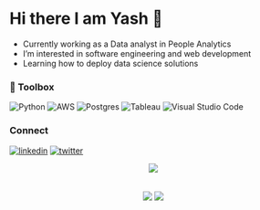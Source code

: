 # Hi there I am Yash 👋
- Currently working as a Data analyst in People Analytics
- I’m interested in software engineering and web development
- Learning how to deploy data science solutions 

<!-- ### 📚 Projects & Guides 📚
- Click **[HERE](https://github.com/yashk1/)** for my projects and guides -->

### 🧰 Toolbox

![Python](https://img.shields.io/badge/python-3670A0?style=for-the-badge&logo=python&logoColor=ffdd54)
![AWS](https://img.shields.io/badge/Amazon_AWS-FF9900?style=for-the-badge&logo=amazonaws&logoColor=white)
![Postgres](https://img.shields.io/badge/postgres-%23316192.svg?style=for-the-badge&logo=postgresql&logoColor=white)
![Tableau](https://img.shields.io/badge/tableau-log.svg?style=for-the-badge&logo=tableau&logoColor=white)
![Visual Studio Code](https://img.shields.io/badge/Visual%20Studio%20Code-0078d7.svg?style=for-the-badge&logo=visual-studio-code&logoColor=white)


### Connect

[![linkedin](https://img.shields.io/badge/linkedin-0A66C2?style=for-the-badge&logo=linkedin&logoColor=white)](https://www.linkedin.com/in/yashk1/)
[![twitter](https://img.shields.io/badge/twitter-1DA1F2?style=for-the-badge&logo=twitter&logoColor=white)](https://www.twitter.com/in/yash8145/)


<div align="center">

![](https://komarev.com/ghpvc/?username=yashk1)


  
 <br>
<!-- If you forked this repo, Change the username as yours -->
  <img align="center" src="https://github-readme-stats.vercel.app/api/top-langs/?username=yashk1&theme=radical&langs_count=3&exclude_repo=hugo-profile" />
  <img align="center" src="https://github-readme-stats.vercel.app/api?username=yashk1&show_icons=true&theme=radical&line_height=27" />
   
<br>
</div>

<!--
**yashk1/yashk1** is a ✨ _special_ ✨ repository because its `README.md` (this file) appears on your GitHub profile.

Here are some ideas to get you started:

- 🔭 I’m currently working on ...
- 🌱 I’m currently learning ...
- 👯 I’m looking to collaborate on ...
- 🤔 I’m looking for help with ...
- 💬 Ask me about ...
- 📫 How to reach me: ...
- 😄 Pronouns: ...
- ⚡ Fun fact: ...
-->

